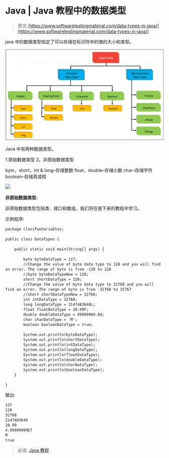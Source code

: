 # Java | Java 教程中的数据类型

> 原文:[https://www.softwaretestingmaterial.com/data-types-in-java/](https://www.softwaretestingmaterial.com/data-types-in-java/)

java 中的数据类型指定了可以存储在标识符中的值的大小和类型。

![Data Types](img/8b233532f607a0176e280d8bd6e006b8.png)

Java 中有两种数据类型。

1.原始数据类型
2。非原始数据类型

byte，short，int & long–存储整数
float，double–存储小数
char–存储字符
boolean–存储真或假

![](img/c10ae0112540bcc0114934fc7fd331a7.png)

**非原始数据类型:**

非原始数据类型包括类、接口和数组，我们将在接下来的教程中学习。

示例程序:

```
package classTwoVariables;

public class DataTypes {

	public static void main(String[] args) {

		byte byteDataType = 127;
		//Change the value of byte data type to 128 and you will find an error. The range of byte is from -128 to 128
		//byte byteDataTypeNew = 128;
		short shortDataType = 128;
		//Change the value of byte data type to 32768 and you will find an error. The range of byte is from -32768 to 32767
		//short shortDataTypeNew = 32768;
		int intDataType = 32768;
		long longDataType = 2147483648L;
		float floatDataType = 20.99F;
		double doubleDataType = 49999999.9d;
		char charDataType = 'M';
		boolean booleanDataType = true;

		System.out.println(byteDataType);
		System.out.println(shortDataType);
		System.out.println(intDataType);
		System.out.println(longDataType);
		System.out.println(floatDataType);
		System.out.println(doubleDataType);
		System.out.println(charDataType);
		System.out.println(booleanDataType);
	}

}
```

输出:

```
127
128
32768
2147483648
20.99
4.99999999E7
M
true
```

> 必读: [Java 教程](https://www.softwaretestingmaterial.com/java-tutorial/)